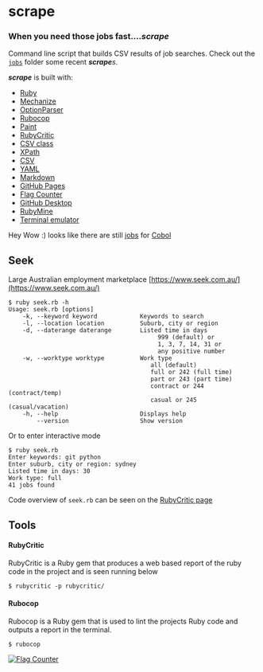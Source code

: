 # scrape

### **When you need those jobs fast...._scrape_**

Command line script that builds CSV results of job searches. Check
out the [`jobs`](https://github.com/jbampton/scrape/tree/master/jobs)
folder some recent **_scrape_**_s_. 

**_scrape_** is built with:

- [Ruby](https://www.ruby-lang.org)
- [Mechanize](https://github.com/sparklemotion/mechanize)
- [OptionParser](https://docs.ruby-lang.org/en/2.5.0/OptionParser.html)
- [Rubocop](https://github.com/rubocop-hq/rubocop)
- [Paint](https://github.com/janlelis/paint)
- [RubyCritic](https://github.com/whitesmith/rubycritic)
- [CSV class](https://ruby-doc.org/stdlib-2.5.0/libdoc/csv/rdoc/CSV.html)
- [XPath](https://en.wikipedia.org/wiki/XPath)
- [CSV](https://en.wikipedia.org/wiki/Comma-separated_values)
- [YAML](http://yaml.org/)
- [Markdown](https://daringfireball.net/projects/markdown/syntax)
- [GitHub Pages](https://pages.github.com/)
- [Flag Counter](https://flagcounter.com)
- [GitHub Desktop](https://desktop.github.com/)
- [RubyMine](https://www.jetbrains.com/ruby/)
- [Terminal emulator](https://en.wikipedia.org/wiki/Terminal_emulator)

Hey Wow :) looks like there are still [jobs](https://github.com/jbampton/scrape/blob/master/jobs/cobol-worktype-all.csv) for [Cobol](
https://en.wikipedia.org/wiki/COBOL)

## Seek 

Large Australian employment marketplace
[https://www.seek.com.au/](https://www.seek.com.au/)  

```
$ ruby seek.rb -h
Usage: seek.rb [options]
    -k, --keyword keyword            Keywords to search
    -l, --location location          Suburb, city or region
    -d, --daterange daterange        Listed time in days
                                          999 (default) or
                                          1, 3, 7, 14, 31 or
                                          any positive number
    -w, --worktype worktype          Work type
                                        all (default)
                                        full or 242 (full time)
                                        part or 243 (part time)
                                        contract or 244 (contract/temp)
                                        casual or 245 (casual/vacation)
    -h, --help                       Displays help
        --version                    Show version

```
Or to enter interactive mode
```
$ ruby seek.rb 
Enter keywords: git python
Enter suburb, city or region: sydney
Listed time in days: 30
Work type: full
41 jobs found
```

Code overview of ``seek.rb`` can be seen on the [RubyCritic page](
http://thebeast.me/scrape/rubycritic/overview.html)


## Tools

#### RubyCritic

RubyCritic is a Ruby gem that produces a web based report of the ruby
code in the project and is seen running below

```
$ rubycritic -p rubycritic/
```

#### Rubocop

Rubocop is a Ruby gem that is used to lint the projects Ruby code and
outputs a report in the terminal.

```
$ rubocop
```

<a href="https://info.flagcounter.com/0gCz">
    <img src="https://s05.flagcounter.com/count2/0gCz/bg_FFFFFF/txt_000000/border_CCCCCC/columns_2/maxflags_250/viewers_0/labels_1/pageviews_0/flags_0/percent_0/" alt="Flag Counter">
</a>
